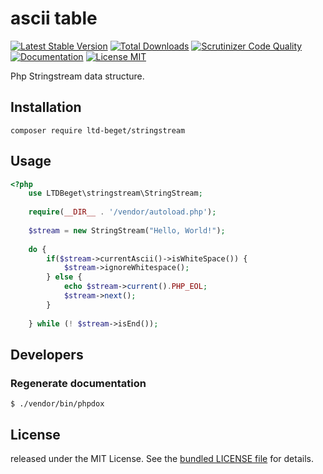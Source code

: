 # ascii table

[![Latest Stable Version](https://poser.pugx.org/ltd-beget/stringstream/version)](https://packagist.org/packages/ltd-beget/stringstream) 
[![Total Downloads](https://poser.pugx.org/ltd-beget/stringstream/downloads)](https://packagist.org/packages/ltd-beget/stringstream)
[![Scrutinizer Code Quality](https://scrutinizer-ci.com/g/LTD-Beget/stringstream/badges/quality-score.png?b=master)](https://scrutinizer-ci.com/g/LTD-Beget/stringstream/?branch=master)
[![Documentation](https://img.shields.io/badge/code-documented-brightgreen.svg)](http://ltd-beget.github.io/stringstream/documentation/html/index.html)
[![License MIT](http://img.shields.io/badge/license-MIT-blue.svg?style=flat)](https://github.com/LTD-Beget/stringstream/blob/master/LICENSE)

Php Stringstream data structure.

## Installation

```shell
composer require ltd-beget/stringstream
```

## Usage
```php
<?php
    use LTDBeget\stringstream\StringStream;
    
    require(__DIR__ . '/vendor/autoload.php');
    
    $stream = new StringStream("Hello, World!");
    
    do {
        if($stream->currentAscii()->isWhiteSpace()) {
            $stream->ignoreWhitespace();
        } else {
            echo $stream->current().PHP_EOL;
            $stream->next();
        }
    
    } while (! $stream->isEnd());

```
## Developers
### Regenerate documentation
```shell
$ ./vendor/bin/phpdox
```

## License
released under the MIT License.
See the [bundled LICENSE file](LICENSE) for details.
